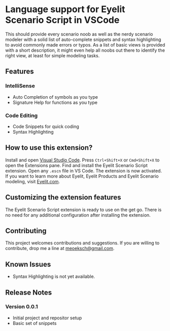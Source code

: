 # Language support for Eyelit Scenario Script in VSCode
This should provide every scenario noob as well as the nerdy scenario modeler with a solid list of auto-complete snippets and syntax highlighting to avoid commonly made errors or typos. As a list of basic views is provided with a short description, it might even help all noobs out there to identify the right view, at least for simple modeling tasks.

## Features
### IntelliSense
- Auto Completion of symbols as you type
- Signature Help for functions as you type
### Code Editing
- Code Snippets for quick coding
- Syntax Highlighting

## How to use this extension?
Install and open [Visual Studio Code](https://code.visualstudio.com). Press `Ctrl+Shift+X` or `Cmd+Shift+X` to open the Extensions pane. Find and install the Eyelit Scenario Script extension. Open any `.escn` file in VS Code. The extension is now activated.
If you want to learn more about Eyelit, Eyelit Products and Eyelit Scenario modeling, visit [Eyelit.com](https://www.eyelit.com).

## Customizing the extension features
The Eyelit Scenario Script extension is ready to use on the get go. There is no need for any additional configuration after installing the extension.

## Contributing
This project welcomes contributions and suggestions. If you are willing to contribute, drop me a line at [meoeksch@gmail.com](mailto:moekesch@gmail.com).

## Known Issues
- Syntax Highlighting is not yet available.

## Release Notes
### Version 0.0.1
- Initial project and repositor setup
- Basic set of snippets

